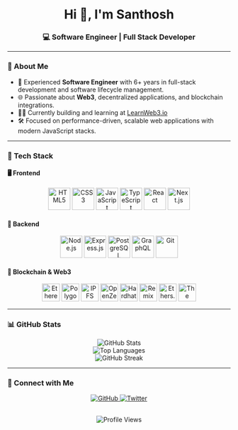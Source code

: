 <h1 align="center">Hi 👋, I'm Santhosh</h1>
<h3 align="center">💻 Software Engineer | Full Stack Developer</h3>

---

### 🚀 About Me

- 🔧 Experienced **Software Engineer** with 6+ years in full-stack development and software lifecycle management.  
- 🌐 Passionate about **Web3**, decentralized applications, and blockchain integrations.  
- 👨‍🎓 Currently building and learning at [LearnWeb3.io](https://learnweb3.io/profiles/Santhosh)  
- 🛠️ Focused on performance-driven, scalable web applications with modern JavaScript stacks.

---

### 🧰 Tech Stack

#### 🖥️ Frontend
<div align="center">
  <img src="https://profilinator.rishav.dev/skills-assets/html5-original-wordmark.svg" alt="HTML5" height="50"/>
  <img src="https://profilinator.rishav.dev/skills-assets/css3-original-wordmark.svg" alt="CSS3" height="50"/>
  <img src="https://profilinator.rishav.dev/skills-assets/javascript-original.svg" alt="JavaScript" height="50"/>
  <img src="https://profilinator.rishav.dev/skills-assets/typescript-original.svg" alt="TypeScript" height="50"/>
  <img src="https://profilinator.rishav.dev/skills-assets/react-original-wordmark.svg" alt="React" height="50"/>
  <img src="https://cdn.worldvectorlogo.com/logos/nextjs-2.svg" alt="Next.js" height="50"/>
</div>

#### 🧱 Backend
<div align="center">
  <img src="https://profilinator.rishav.dev/skills-assets/nodejs-original-wordmark.svg" alt="Node.js" height="50"/>
  <img src="https://profilinator.rishav.dev/skills-assets/express-original-wordmark.svg" alt="Express.js" height="50"/>
  <img src="https://profilinator.rishav.dev/skills-assets/postgresql-original-wordmark.svg" alt="PostgreSQL" height="50"/>
  <img src="https://www.vectorlogo.zone/logos/graphql/graphql-icon.svg" alt="GraphQL" height="50"/>
  <img src="https://profilinator.rishav.dev/skills-assets/git-scm-icon.svg" alt="Git" height="50"/>
</div>

#### 🔗 Blockchain & Web3
<div align="center">
  <img src="https://upload.wikimedia.org/wikipedia/commons/0/05/Ethereum_logo_2014.svg" alt="Ethereum" height="40"/>
  <img src="https://cryptologos.cc/logos/polygon-matic-logo.png" alt="Polygon" height="40"/>
  <img src="https://upload.wikimedia.org/wikipedia/commons/1/18/Ipfs-logo-1024-ice-text.png" alt="IPFS" height="40"/>
  <img src="https://seeklogo.com/images/O/openzeppelin-logo-2909FE553F-seeklogo.com.png" alt="OpenZeppelin" height="40"/>
  <img src="https://seeklogo.com/images/H/hardhat-logo-888739EBB4-seeklogo.com.png" alt="Hardhat" height="40"/>
  <img src="https://miro.medium.com/max/420/1*3jj5tQildSIyhl-RO6RLlA.png" alt="Remix IDE" height="40"/>
  <img src="https://docs.moonbeam.network/images/index-pages/builders/build/eth-api/libraries/ethersjs.png" alt="Ethers.js" height="40"/>
  <img src="https://2652102303-files.gitbook.io/~/files/v0/b/gitbook-legacy-files/o/spaces%2F-MSx5Odp8g1EfjXW79Rq%2Favatar-1613562923821.png" alt="The Graph" height="40"/>
</div>

---

### 📊 GitHub Stats

<div align="center">
  <img src="https://github-readme-stats.vercel.app/api?username=santhoshsiva97&show_icons=true&theme=default" alt="GitHub Stats" />
  <br/>
  <img src="https://github-readme-stats.vercel.app/api/top-langs/?username=santhoshsiva97&layout=compact" alt="Top Languages" />
  <br/>
  <img src="https://github-readme-streak-stats.herokuapp.com/?user=santhoshsiva97" alt="GitHub Streak" />
</div>

---

### 🤝 Connect with Me

<div align="center">
  <a href="https://github.com/santhoshsiva97" target="_blank">
    <img src="https://img.shields.io/badge/github-%2324292e.svg?style=for-the-badge&logo=github&logoColor=white" alt="GitHub" />
  </a>
  <a href="https://twitter.com/santhosh_siva97" target="_blank">
    <img src="https://img.shields.io/badge/twitter-%2300acee.svg?style=for-the-badge&logo=twitter&logoColor=white" alt="Twitter" />
  </a>
</div>

<br/>

<p align="center">
  <img src="https://komarev.com/ghpvc/?username=santhoshsiva97&style=flat-square" alt="Profile Views" />
</p>

